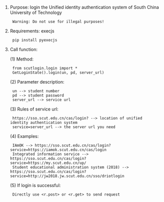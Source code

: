 1. Purpose: login the Unified identity authentication system of South China University of Technology

        Warning: Do not use for illegal purposes!

2. Requirements: execjs 
 
        pip install pyexecjs

3. Call function:

    (1) Method:

        from scutlogin.login import *
        GetLoginState().login(un, pd, server_url)

    (2) Parameter description:

        un --> student number
        pd --> student password
        server_url --> service url

    (3) Rules of service url:

        https://sso.scut.edu.cn/cas/login? --> location of unified identity authentication system
        service=server_url --> the server url you need

    (4) Examples:

        IAmOK --> https://sso.scut.edu.cn/cas/login?service=https://iamok.scut.edu.cn/cas/login
        Integrated information service --> https://sso.scut.edu.cn/cas/login?service=https://my.scut.edu.cn/up/
        Student educational administration system (2018) --> https://sso.scut.edu.cn/cas/login?service=http://jw2018.jw.scut.edu.cn/sso/driotlogin
 
    (5) If login is successful:

        Directly use <r.post> or <r.get> to send request
